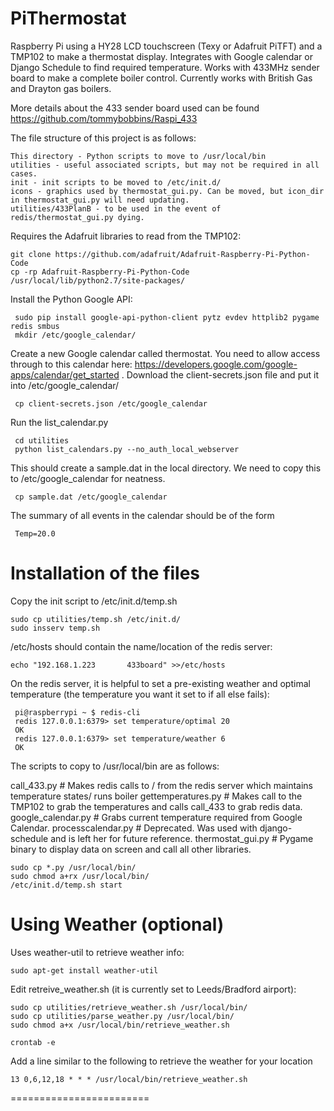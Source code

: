 PiThermostat
============

Raspberry Pi using a HY28 LCD touchscreen (Texy or Adafruit PiTFT) and a TMP102 to make a thermostat display. Integrates with Google calendar or Django Schedule to find required temperature. Works with 433MHz sender board to make a complete boiler control. Currently works with British Gas and Drayton gas boilers.

More details about the 433 sender board used can be found https://github.com/tommybobbins/Raspi_433

The file structure of this project is as follows:
     
    This directory - Python scripts to move to /usr/local/bin
    utilities - useful associated scripts, but may not be required in all cases.
    init - init scripts to be moved to /etc/init.d/
    icons - graphics used by thermostat_gui.py. Can be moved, but icon_dir in thermostat_gui.py will need updating.
    utilities/433PlanB - to be used in the event of redis/thermostat_gui.py dying.

Requires the Adafruit libraries to read from the TMP102:

    git clone https://github.com/adafruit/Adafruit-Raspberry-Pi-Python-Code
    cp -rp Adafruit-Raspberry-Pi-Python-Code /usr/local/lib/python2.7/site-packages/

Install the Python Google API:

     sudo pip install google-api-python-client pytz evdev httplib2 pygame redis smbus
     mkdir /etc/google_calendar/

Create a new Google calendar called thermostat. You need to allow access through to this calendar here: https://developers.google.com/google-apps/calendar/get_started . Download the client-secrets.json file and put it into /etc/google_calendar/

     cp client-secrets.json /etc/google_calendar

Run the list_calendar.py
     
     cd utilities 
     python list_calendars.py --no_auth_local_webserver

This should create a sample.dat in the local directory. We need to copy this to /etc/google_calendar for neatness.
     
     cp sample.dat /etc/google_calendar

The summary of all events in the calendar should be of the form 

     Temp=20.0

Installation of the files
========================

Copy the init script to /etc/init.d/temp.sh

    sudo cp utilities/temp.sh /etc/init.d/
    sudo insserv temp.sh


/etc/hosts should contain the name/location of the redis server:
    
    echo "192.168.1.223       433board" >>/etc/hosts

On the redis server, it is helpful to set a pre-existing weather and optimal temperature (the temperature you want it set to if all else fails):

     pi@raspberrypi ~ $ redis-cli
     redis 127.0.0.1:6379> set temperature/optimal 20
     OK
     redis 127.0.0.1:6379> set temperature/weather 6
     OK

The scripts to copy to /usr/local/bin are as follows:

call_433.py  # Makes redis calls to / from the redis server which maintains temperature states/ runs boiler
gettemperatures.py # Makes call to the TMP102 to grab the temperatures and calls call_433 to grab redis data.
google_calendar.py # Grabs current temperature required from Google Calendar.
processcalendar.py # Deprecated. Was used with django-schedule and is left her for future reference.
thermostat_gui.py  # Pygame binary to display data on screen and call all other libraries.

    sudo cp *.py /usr/local/bin/
    sudo chmod a+rx /usr/local/bin/
    /etc/init.d/temp.sh start

 

Using Weather (optional)
========================

Uses weather-util to retrieve weather info:

    sudo apt-get install weather-util

Edit retreive_weather.sh (it is currently set to Leeds/Bradford airport):

    sudo cp utilities/retrieve_weather.sh /usr/local/bin/
    sudo cp utilities/parse_weather.py /usr/local/bin/
    sudo chmod a+x /usr/local/bin/retrieve_weather.sh

    crontab -e
Add a line similar to the following to retrieve the weather for your location

    13 0,6,12,18 * * * /usr/local/bin/retrieve_weather.sh
========================

